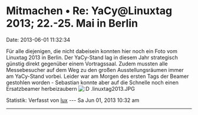 Mitmachen • Re: YaCy\@Linuxtag 2013; 22.-25. Mai in Berlin
==========================================================

Date: 2013-06-01 11:32:34

Für alle diejenigen, die nicht dabeisein konnten hier noch ein Foto vom
Linuxtag 2013 in Berlin. Der YaCy-Stand lag in diesem Jahr strategisch
günstig direkt gegenüber einem Vortragssaal. Zudem mussten alle
Messebesucher auf dem Weg zu den großen Ausstellungsräumen immer am
YaCy-Stand vorbei. Leider war am Morgen des ersten Tags der Beamer
gestohlen worden - Sebastian konnte aber auf die Schnelle noch einen
Ersatzbeamer herbeizaubern
![:D](http://forum.yacy-websuche.de/images/smilies/icon_e_biggrin.gif "Very Happy")
.linuxtag2013.JPG

Statistik: Verfasst von
[lux](http://forum.yacy-websuche.de/memberlist.php?mode=viewprofile&u=8916)
--- Sa Jun 01, 2013 10:32 am

------------------------------------------------------------------------
